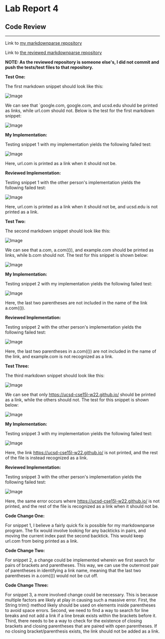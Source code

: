 # Lab Report 4
## Code Review
---
Link to [my markdownparse repository](https://github.com/AchuthKrishna/markdown-parse-group-version)

Link to [the reviewed markdownparse repository](https://github.com/yi113/markdown-parse)

**NOTE: As the reviewed repository is someone else's, I did not commit and push the tests/test files to that repository.**

**Test One:**

The first markdown snippet should look like this:

![Image](LabReport4Snippet1.png)

We can see that `google.com, google.com, and ucsd.edu should be printed as links, while url.com should not.
Below is the test for the first markdown snippet:

![Image](LabReport4Test1.png)

**My Implementation:**

Testing snippet 1 with my implementation yields the following failed test:

![Image](MyFailedTest1.png)

Here, url.com is printed as a link when it should not be.

**Reviewed Implementation:**

Testing snippet 1 with the other person's implementation yields the following failed test:

![Image](OtherFailedTest1.png)

Here, url.com is printed as a link when it should not be, and ucsd.edu is not printed as a link.

**Test Two:**

The second markdown snippet should look like this:

![Image](LabReport4Snippet2.png)

We can see that a.com, a.com(()), and example.com should be printed as links, while b.com should not.
The test for this snippet is shown below:

![Image](LabReport4Test2.png)

**My Implementation:**

Testing snippet 2 with my implementation yields the following failed test:

![Image](MyFailedTest2.png)

Here, the last two parentheses are not included in the name of the link a.com(()).

**Reviewed Implementation:**

Testing snippet 2 with the other person's implementation yields the following failed test:

![Image](OtherFailedTest2.png)

Here, the last two parentheses in a.com(()) are not included in the name of the link, and example.com is not recognized as a link.


**Test Three:**

The third markdown snippet should look like this:

![Image](LabReport4Snippet3.png)

We can see that only https://ucsd-cse15l-w22.github.io/ should be printed as a link, while the others should not.
The test for this snippet is shown below:

![Image](LabReport4Test3.png)

**My Implementation:**

Testing snippet 3 with my implementation yields the following failed test:

![Image](MyFailedTest3.png)

Here, the link https://ucsd-cse15l-w22.github.io/ is not printed, and the rest of the file is instead recognized as a link.

**Reviewed Implementation:**

Testing snippet 3 with the other person's implementation yields the following failed test:

![Image](OtherFailedTest3.png)

Here, the same error occurs where https://ucsd-cse15l-w22.github.io/ is not printed, and the rest of the file is recognized as a link when it should not be.

**Code Change One:**

For snippet 1, I believe a fairly quick fix is possible for my markdownparse program. The fix would involve looking for any backticks in pairs, 
and moving the current index past the second backtick. This would keep url.com from being printed as a link.

**Code Change Two:**

For snippet 2, a change could be implemented wherein we first search for pairs of brackets and parentheses. This way,
we can use the outermost pair of parentheses in identifying a link name, meaning that the last two parentheses in a.com(()) would not be cut off.

**Code Change Three:**

For snippet 3, a more involved change could be necessary. This is because multiple factors are likely at play in causing such a massive error. 
First, the String trim() method likely should be used on elements inside parentheses to avoid space errors. Second, we need to find a way to search for line breaks
and not add a link if a line break exists within the brackets before it. Third, there needs to be a way to check for the existence of closing brackets and closing
parentheses that are paired with open parentheses. If no closing bracket/parenthesis exists, the link should not be added as a link.
